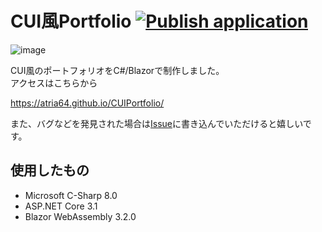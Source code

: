 # CUI風Portfolio [![Publish application](https://github.com/Atria64/CUIPortfolio/workflows/Publish%20application/badge.svg)](https://github.com/Atria64/CUIPortfolio/actions)
![image](https://user-images.githubusercontent.com/49768768/90509317-19a6e980-e194-11ea-8a6e-b7f7b5eaaef6.png)

CUI風のポートフォリオをC#/Blazorで制作しました。   
アクセスはこちらから

https://atria64.github.io/CUIPortfolio/

また、バグなどを発見された場合は[Issue](https://github.com/Atria64/CUIPortfolio/issues/new/choose)に書き込んでいただけると嬉しいです。

## 使用したもの

 - Microsoft C-Sharp 8.0
 - ASP.NET Core 3.1
 - Blazor WebAssembly 3.2.0
